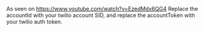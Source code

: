 As seen on https://www.youtube.com/watch?v=EzedMdx6QG4
Replace the accountId with your twilio account SID, and replace the accountToken with your twilio auth token.
